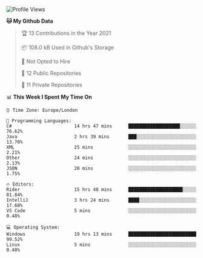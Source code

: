<!--START_SECTION:waka-->
![Profile Views](http://img.shields.io/badge/Profile%20Views-0-blue)

**🐱 My Github Data** 

> 🏆 13 Contributions in the Year 2021
 > 
> 📦 108.0 kB Used in Github's Storage 
 > 
> 🚫 Not Opted to Hire
 > 
> 📜 12 Public Repositories 
 > 
> 🔑 11 Private Repositories  
 > 
📊 **This Week I Spent My Time On** 

```text
⌚︎ Time Zone: Europe/London

💬 Programming Languages: 
C#                       14 hrs 47 mins      ███████████████████░░░░░░   76.62% 
Java                     2 hrs 39 mins       ███░░░░░░░░░░░░░░░░░░░░░░   13.76% 
XML                      25 mins             ░░░░░░░░░░░░░░░░░░░░░░░░░   2.21% 
Other                    24 mins             ░░░░░░░░░░░░░░░░░░░░░░░░░   2.13% 
JSON                     20 mins             ░░░░░░░░░░░░░░░░░░░░░░░░░   1.75%

🔥 Editors: 
Rider                    15 hrs 48 mins      ████████████████████░░░░░   81.84% 
IntelliJ                 3 hrs 24 mins       ████░░░░░░░░░░░░░░░░░░░░░   17.68% 
VS Code                  5 mins              ░░░░░░░░░░░░░░░░░░░░░░░░░   0.48%

💻 Operating System: 
Windows                  19 hrs 13 mins      █████████████████████████   99.52% 
Linux                    5 mins              ░░░░░░░░░░░░░░░░░░░░░░░░░   0.48%

```


<!--END_SECTION:waka-->